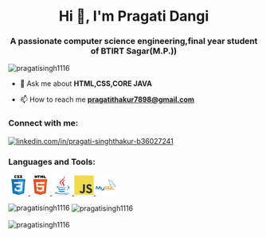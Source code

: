 <h1 align="center">Hi 👋, I'm Pragati Dangi</h1>
<h3 align="center">A passionate computer science engineering,final year student of BTIRT Sagar(M.P.))</h3>

<p align="left"> <img src="https://komarev.com/ghpvc/?username=pragatisingh1116&label=Profile%20views&color=0e75b6&style=flat" alt="pragatisingh1116" /> </p>

- 💬 Ask me about **HTML,CSS,CORE JAVA**

- 📫 How to reach me **pragatithakur7898@gmail.com**

<h3 align="left">Connect with me:</h3>
<p align="left">
<a href="https://linkedin.com/in/linkedin.com/in/pragati-singhthakur-b36027241" target="blank"><img align="center" src="https://raw.githubusercontent.com/rahuldkjain/github-profile-readme-generator/master/src/images/icons/Social/linked-in-alt.svg" alt="linkedin.com/in/pragati-singhthakur-b36027241" height="30" width="40" /></a>
</p>

<h3 align="left">Languages and Tools:</h3>
<p align="left"> <a href="https://www.w3schools.com/css/" target="_blank" rel="noreferrer"> <img src="https://raw.githubusercontent.com/devicons/devicon/master/icons/css3/css3-original-wordmark.svg" alt="css3" width="40" height="40"/> </a> <a href="https://www.w3.org/html/" target="_blank" rel="noreferrer"> <img src="https://raw.githubusercontent.com/devicons/devicon/master/icons/html5/html5-original-wordmark.svg" alt="html5" width="40" height="40"/> </a> <a href="https://www.java.com" target="_blank" rel="noreferrer"> <img src="https://raw.githubusercontent.com/devicons/devicon/master/icons/java/java-original.svg" alt="java" width="40" height="40"/> </a> <a href="https://developer.mozilla.org/en-US/docs/Web/JavaScript" target="_blank" rel="noreferrer"> <img src="https://raw.githubusercontent.com/devicons/devicon/master/icons/javascript/javascript-original.svg" alt="javascript" width="40" height="40"/> </a> <a href="https://www.mysql.com/" target="_blank" rel="noreferrer"> <img src="https://raw.githubusercontent.com/devicons/devicon/master/icons/mysql/mysql-original-wordmark.svg" alt="mysql" width="40" height="40"/> </a> </p>

<p><img align="left" src="https://github-readme-stats.vercel.app/api/top-langs?username=pragatisingh1116&show_icons=true&locale=en&layout=compact" alt="pragatisingh1116" /></p>

<p>&nbsp;<img align="center" src="https://github-readme-stats.vercel.app/api?username=pragatisingh1116&show_icons=true&locale=en" alt="pragatisingh1116" /></p>

<p><img align="center" src="https://github-readme-streak-stats.herokuapp.com/?user=pragatisingh1116&" alt="pragatisingh1116" /></p>
